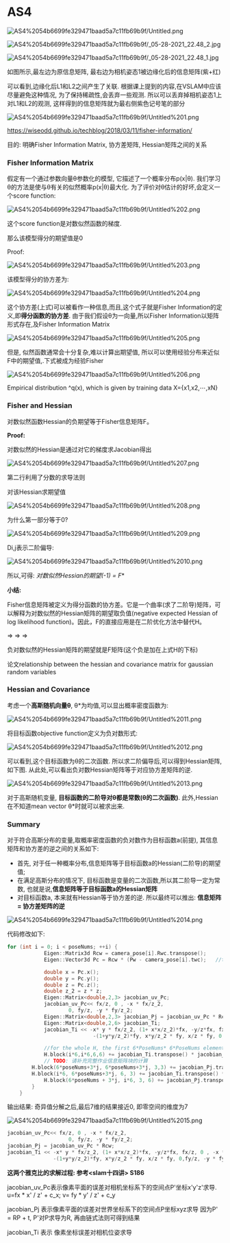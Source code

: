 # AS4

![AS4%2054b6699fe329471baad5a7c11fb69b9f/Untitled.png](AS4%2054b6699fe329471baad5a7c11fb69b9f/Untitled.png)

![AS4%2054b6699fe329471baad5a7c11fb69b9f/_05-28-2021_22.48_2.jpg](AS4%2054b6699fe329471baad5a7c11fb69b9f/_05-28-2021_22.48_2.jpg)

![AS4%2054b6699fe329471baad5a7c11fb69b9f/_05-28-2021_22.48_1.jpg](AS4%2054b6699fe329471baad5a7c11fb69b9f/_05-28-2021_22.48_1.jpg)

如图所示,最左边为原信息矩阵, 最右边为相机姿态1被边缘化后的信息矩阵(紫+红)

可以看到,边缘化后L1和L2之间产生了关联. 根据课上提到的内容,在VSLAM中应该尽量避免这种情况, 为了保持稀疏性,会丢弃一些观测. 所以可以丢弃掉相机姿态1上对L1和L2的观测, 这样得到的信息矩阵就为最右侧紫色记号笔的部分

![AS4%2054b6699fe329471baad5a7c11fb69b9f/Untitled%201.png](AS4%2054b6699fe329471baad5a7c11fb69b9f/Untitled%201.png)

https://wiseodd.github.io/techblog/2018/03/11/fisher-information/

目的: 明确Fisher Information Matrix, 协方差矩阵, Hessian矩阵之间的关系

### Fisher Information Matrix

假定有一个通过参数向量θ参数化的模型, 它描述了一个概率分布p(x|θ). 我们学习θ的方法是使与θ有关的似然概率p(x|θ)最大化. 为了评价对θ估计的好坏,会定义一个score function:

![AS4%2054b6699fe329471baad5a7c11fb69b9f/Untitled%202.png](AS4%2054b6699fe329471baad5a7c11fb69b9f/Untitled%202.png)

这个score function是对数似然函数的梯度.

那么该模型得分的期望值是0

Proof: 

![AS4%2054b6699fe329471baad5a7c11fb69b9f/Untitled%203.png](AS4%2054b6699fe329471baad5a7c11fb69b9f/Untitled%203.png)

该模型得分的协方差为: 

![AS4%2054b6699fe329471baad5a7c11fb69b9f/Untitled%204.png](AS4%2054b6699fe329471baad5a7c11fb69b9f/Untitled%204.png)

这个协方差(上式)可以被看作一种信息,而且,这个式子就是Fisher Information的定义,即**得分函数的协方差**. 由于我们假设θ为一向量,所以Fisher Information以矩阵形式存在,及Fisher Information Matrix

![AS4%2054b6699fe329471baad5a7c11fb69b9f/Untitled%205.png](AS4%2054b6699fe329471baad5a7c11fb69b9f/Untitled%205.png)

但是, 似然函数通常会十分复杂,难以计算出期望值, 所以可以使用经验分布来近似F中的期望值,.下式被成为经验Fisher

![AS4%2054b6699fe329471baad5a7c11fb69b9f/Untitled%206.png](AS4%2054b6699fe329471baad5a7c11fb69b9f/Untitled%206.png)

Empirical distribution ^q(x), which is given by training data X={x1,x2,⋯,xN}

### Fisher and Hessian

对数似然函数Hessian的负期望等于Fisher信息矩阵F。

**Proof:** 

对数似然的Hessian是通过对它的梯度求Jacobian得出

![AS4%2054b6699fe329471baad5a7c11fb69b9f/Untitled%207.png](AS4%2054b6699fe329471baad5a7c11fb69b9f/Untitled%207.png)

第二行利用了分数的求导法则

对该Hessian求期望值

![AS4%2054b6699fe329471baad5a7c11fb69b9f/Untitled%208.png](AS4%2054b6699fe329471baad5a7c11fb69b9f/Untitled%208.png)

为什么第一部分等于0?

![AS4%2054b6699fe329471baad5a7c11fb69b9f/Untitled%209.png](AS4%2054b6699fe329471baad5a7c11fb69b9f/Untitled%209.png)

Di,j表示二阶偏导:

![AS4%2054b6699fe329471baad5a7c11fb69b9f/Untitled%2010.png](AS4%2054b6699fe329471baad5a7c11fb69b9f/Untitled%2010.png)

所以,可得: **对数似然Hessian的期望*(-1) = F**

**小结:**

Fisher信息矩阵被定义为得分函数的协方差。它是一个曲率(求了二阶导)矩阵，可以解释为对数似然的Hessian矩阵的期望取负值(negative expected Hessian of log likelihood function)。因此，F的直接应用是在二阶优化方法中替代H。

⇒ ⇒ ⇒

负对数似然的Hessian矩阵的期望就是F矩阵(这个负是加在上式H的下标)

论文relationship between the hessian and covariance matrix for gaussian random variables

### Hessian and Covariance

考虑一个**高斯随机向量θ**,  θ*为均值,可以显出概率密度函数为:

![AS4%2054b6699fe329471baad5a7c11fb69b9f/Untitled%2011.png](AS4%2054b6699fe329471baad5a7c11fb69b9f/Untitled%2011.png)

将目标函数objective function定义为负对数形式:

![AS4%2054b6699fe329471baad5a7c11fb69b9f/Untitled%2012.png](AS4%2054b6699fe329471baad5a7c11fb69b9f/Untitled%2012.png)

可以看到,这个目标函数为θ的二次函数. 所以求二阶偏导后,可以得到Hessian矩阵,如下图. 从此处,可以看出负对数Hessian矩阵等于对应协方差矩阵的逆.

![AS4%2054b6699fe329471baad5a7c11fb69b9f/Untitled%2013.png](AS4%2054b6699fe329471baad5a7c11fb69b9f/Untitled%2013.png)

对于高斯随机变量, **目标函数的二阶导对θ都是常数(θ的二次函数)**. 此外,Hessian在不知道mean vector θ*时就可以被求出来.

### Summary

对于符合高斯分布的变量,取概率密度函数的负对数作为目标函数a(前提), 其信息矩阵和协方差的逆之间的关系如下:

- 首先, 对于任一种概率分布,信息矩阵等于目标函数a的Hessian(二阶导)的期望值;
- 在满足高斯分布的情况下, 目标函数是变量的二次函数,所以其二阶导一定为常数, 也就是说,**信息矩阵等于目标函数a的Hessian矩阵**
- 对目标函数a, 本来就有Hessian等于协方差的逆. 所以最终可以推出: **信息矩阵= 协方差矩阵的逆**

![AS4%2054b6699fe329471baad5a7c11fb69b9f/Untitled%2014.png](AS4%2054b6699fe329471baad5a7c11fb69b9f/Untitled%2014.png)

代码修改如下:

```cpp
for (int i = 0; i < poseNums; ++i) {
            Eigen::Matrix3d Rcw = camera_pose[i].Rwc.transpose();  
            Eigen::Vector3d Pc = Rcw * (Pw - camera_pose[i].twc);   //transform the feature points from world coord to cam coord

            double x = Pc.x();
            double y = Pc.y();
            double z = Pc.z();
            double z_2 = z * z;
            Eigen::Matrix<double,2,3> jacobian_uv_Pc;
            jacobian_uv_Pc<< fx/z, 0 , -x * fx/z_2,
                    0, fy/z, -y * fy/z_2;
            Eigen::Matrix<double,2,3> jacobian_Pj = jacobian_uv_Pc * Rcw;
            Eigen::Matrix<double,2,6> jacobian_Ti;
            jacobian_Ti << -x* y * fx/z_2, (1+ x*x/z_2)*fx, -y/z*fx, fx/z, 0 , -x * fx/z_2,
                            -(1+y*y/z_2)*fy, x*y/z_2 * fy, x/z * fy, 0,fy/z, -y * fy/z_2;

            //for the whole H, the first 6*PoseNums* 6*PoseNums elements are for camera pose
            H.block(i*6,i*6,6,6) += jacobian_Ti.transpose() * jacobian_Ti;
            // TODO: 请补充完整作业信息矩阵块的计算
	    H.block(6*poseNums+3*j, 6*poseNums+3*j, 3,3) += jacobian_Pj.transpose() * jacobian_Pj;
	    H.block(i*6, 6*poseNums+3*j, 6, 3) += jacobian_Ti.transpose() * jacobian_Pj;
            H.block(6*poseNums + 3*j, i*6, 3, 6) += jacobian_Pj.transpose() * jacobian_Ti;
        }
    }
```

输出结果: 奇异值分解之后,最后7维的结果接近0, 即零空间的维度为7

![AS4%2054b6699fe329471baad5a7c11fb69b9f/Untitled%2015.png](AS4%2054b6699fe329471baad5a7c11fb69b9f/Untitled%2015.png)

```cpp
jacobian_uv_Pc<< fx/z, 0 , -x * fx/z_2,
                    0, fy/z, -y * fy/z_2;
jacobian_Pj = jacobian_uv_Pc * Rcw;           
jacobian_Ti << -x* y * fx/z_2, (1+ x*x/z_2)*fx, -y/z*fx, fx/z, 0 , -x * fx/z_2,
               -(1+y*y/z_2)*fy, x*y/z_2 * fy, x/z * fy, 0,fy/z, -y * fy/z_2;
```

**这两个雅克比的求解过程: 参考<slam十四讲> S186**

jacobian_uv_Pc表示像素平面的误差对相机坐标系下的空间点P'坐标x'y'z'求导. u=fx * x' / z' + c_x;  v= fy * y' / z' + c_y

jacobian_Pj 表示像素平面的误差对世界坐标系下的空间点P坐标xyz求导   因为P' = RP + t, P'对P求导为R, 再由链式法则可得到结果

jacobian_Ti 表示 像素坐标误差对相机位姿求导